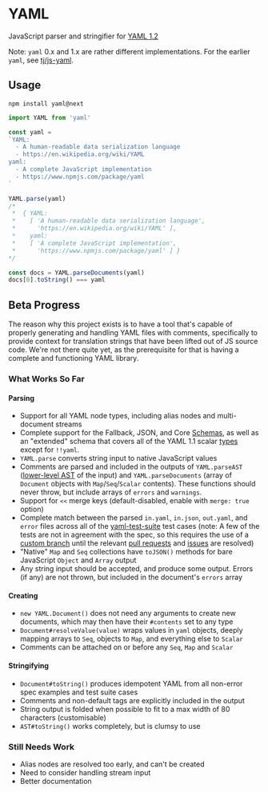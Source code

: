 # YAML

JavaScript parser and stringifier for [YAML 1.2](http://yaml.org/)

Note: `yaml` 0.x and 1.x are rather different implementations. For the earlier `yaml`, see [tj/js-yaml](https://github.com/tj/js-yaml).


## Usage

```
npm install yaml@next
```

```js
import YAML from 'yaml'

const yaml =
`YAML:
  - A human-readable data serialization language
  - https://en.wikipedia.org/wiki/YAML
yaml:
  - A complete JavaScript implementation
  - https://www.npmjs.com/package/yaml
`

YAML.parse(yaml)
/*
 *  { YAML:
 *    [ 'A human-readable data serialization language',
 *      'https://en.wikipedia.org/wiki/YAML' ],
 *    yaml:
 *    [ 'A complete JavaScript implementation',
 *      'https://www.npmjs.com/package/yaml' ] }
*/

const docs = YAML.parseDocuments(yaml)
docs[0].toString() === yaml
```


## Beta Progress

The reason why this project exists is to have a tool that's capable of properly generating and handling YAML files with comments, specifically to provide context for translation strings that have been lifted out of JS source code. We're not there quite yet, as the prerequisite for that is having a complete and functioning YAML library.


### What Works So Far

#### Parsing
- Support for all YAML node types, including alias nodes and multi-document streams
- Complete support for the Fallback, JSON, and Core [Schemas], as well as an "extended" schema that covers all of the YAML 1.1 scalar [types] except for `!!yaml`.
- `YAML.parse` converts string input to native JavaScript values
- Comments are parsed and included in the outputs of `YAML.parseAST` ([lower-level AST] of the input) and `YAML.parseDocuments` (array of `Document` objects with `Map`/`Seq`/`Scalar` contents). These functions should never throw, but include arrays of `errors` and `warnings`.
- Support for `<<` merge keys (default-disabled, enable with `merge: true` option)
- Complete match between the parsed `in.yaml`, `in.json`, `out.yaml`, and `error` files across all of the [yaml-test-suite] test cases (note: A few of the tests are not in agreement with the spec, so this requires the use of a [custom branch] until the relevant [pull requests] and [issues] are resolved)
- "Native" `Map` and `Seq` collections have `toJSON()` methods for bare JavaScript `Object` and `Array` output
- Any string input should be accepted, and produce some output. Errors (if any) are not thrown, but included in the document's `errors` array

[Schemas]: http://www.yaml.org/spec/1.2/spec.html#Schema
[types]: http://yaml.org/type/
[yaml-test-suite]: https://github.com/yaml/yaml-test-suite
[custom branch]: https://github.com/eemeli/yaml-test-suite/tree/fixed-data
[pull requests]: https://github.com/yaml/yaml-test-suite/pulls/eemeli
[issues]: https://github.com/yaml/yaml-test-suite/issues/created_by/eemeli
[lower-level AST]: src/ast/README.md

#### Creating
- `new YAML.Document()` does not need any arguments to create new documents, which may then have their `#contents` set to any type
- `Document#resolveValue(value)` wraps values in `yaml` objects, deeply mapping arrays to `Seq`, objects to `Map`, and everything else to `Scalar`
- Comments can be attached on or before any `Seq`, `Map` and `Scalar`

#### Stringifying
- `Document#toString()` produces idempotent YAML from all non-error spec examples and test suite cases
- Comments and non-default tags are explicitly included in the output
- String output is folded when possible to fit to a max width of 80 characters (customisable)
- `AST#toString()` works completely, but is clumsy to use


### Still Needs Work
- Alias nodes are resolved too early, and can't be created
- Need to consider handling stream input
- Better documentation
